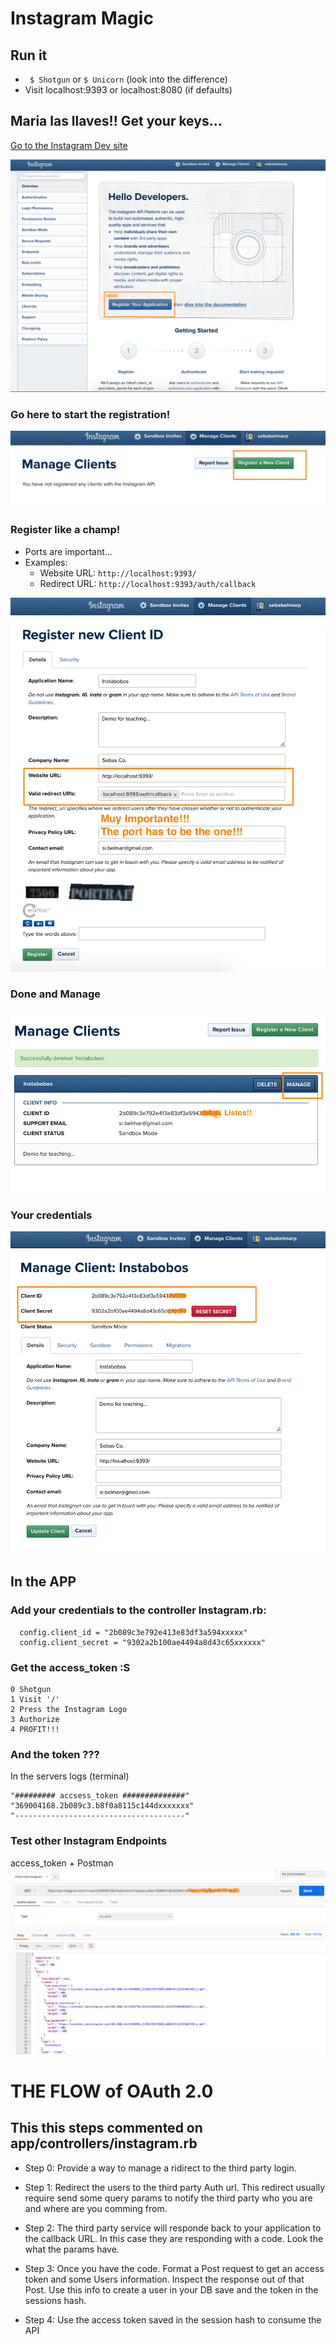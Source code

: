 # Instagram Magic

## Run it
* ` $ Shotgun` or `$ Unicorn` (look into the difference)
* Visit localhost:9393 or localhost:8080 (if defaults) 

## Maria las llaves!! Get your keys...

[Go to the Instagram Dev site](https://www.instagram.com/developer/)

![alt text](./docs/ig_landing.png)

### Go here to start the registration!
![alt text](./docs/ig_new.png)

### Register like a champ!
* Ports are important...
* Examples:
	* Website URL: `http://localhost:9393/`
	* Redirect URL: `http://localhost:9393/auth/callback`

![alt text](./docs/ig_registration.png)

### Done and Manage
![alt text](./docs/ig_keys.png)

### Your credentials
![alt text](./docs/ig_credentials.png)

## In the APP
### Add your credentials to the controller Instagram.rb:
```
  config.client_id = "2b089c3e792e413e83df3a594xxxxx"
  config.client_secret = "9302a2b100ae4494a8d43c65xxxxxx"
```  

### Get the access_token :S
	0 Shotgun
	1 Visit '/'  
	2 Press the Instagram Logo  
	3 Authorize  
	4 PROFIT!!!  

### And the token ???
In the servers logs (terminal)
```
"######### accsess_token ##############"
"369004168.2b089c3.b8f0a8115c144dxxxxxxx"
"--------------------------------------"
```

### Test other Instagram Endpoints
access_token + Postman
![alt text](./docs/ig_postman.png)

# THE FLOW of OAuth 2.0
## This this steps commented on app/controllers/instagram.rb

* Step 0: Provide a way to manage a ridirect to the third party login. 

* Step 1: Redirect the users to the third party Auth url. This redirect usually require send some query params to notify the third party who you are and where are you comming from.  

* Step 2: The third party service will responde back to your application to the callback URL. In this case they are responding with a code. Look the what the params have.  

* Step 3: Once you have the code. Format a Post request to get an access token and some Users information. Inspect the response out of that Post. Use this info to create a user in your DB save and the token in the sessions hash.  

* Step 4: Use the access token saved in the session hash to consume the API  

